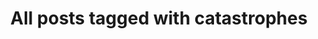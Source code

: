 ---
layout: tag
title: "All posts tagged with catastrophes"
permalink: /weblog/tags/catastrophes/
taxonomy: catastrophes
---